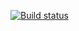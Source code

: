 [![Build status](https://ci.appveyor.com/api/projects/status/0lmj0u0cvg1rudqn?svg=true)](https://ci.appveyor.com/project/SSamsons/aqa-homework-3)
